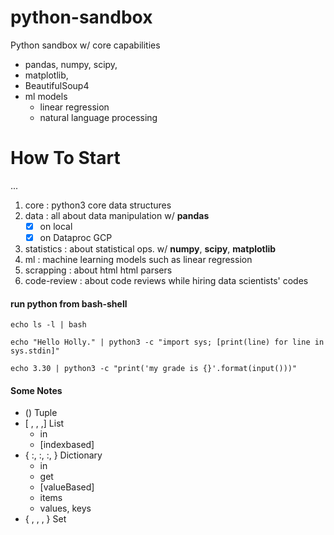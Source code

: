 # python-sandbox
Python sandbox w/ core capabilities 
* pandas, numpy, scipy, 
* matplotlib, 
* BeautifulSoup4
* ml models
   * linear regression
   * natural language processing
   

# How To Start
...

1. core : python3 core data structures
2. data : all about data manipulation w/ **pandas** 
   - [x] on local
   - [x] on Dataproc GCP
3. statistics : about statistical ops. w/ **numpy**, **scipy**, **matplotlib**
4. ml : machine learning models such as linear regression
5. scrapping : about html html parsers
5. code-review : about code reviews while hiring data scientists' codes 

#### run python from bash-shell

 `echo ls -l | bash`

 `echo "Hello Holly." | python3 -c "import sys; [print(line) for line in sys.stdin]"`

 `echo 3.30 | python3 -c "print('my grade is {}'.format(input()))"`

#### Some Notes

* ()                Tuple 
* [ , , ,]          List
  * in
  * [indexbased]
* { :, :, :, }      Dictionary
  * in
  * get
  * [valueBased]
  * items
  * values, keys
* { , , , }         Set